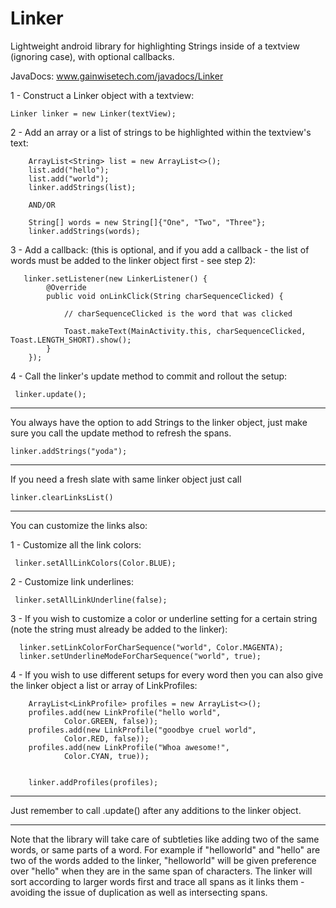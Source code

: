 # Linker
Lightweight android library for highlighting Strings inside of a textview (ignoring case), with optional callbacks.


JavaDocs: www.gainwisetech.com/javadocs/Linker



1 - Construct a Linker object with a textview:

    Linker linker = new Linker(textView);
    
2 - Add an array or a list of strings to be highlighted within the textview's text:
    
        ArrayList<String> list = new ArrayList<>();
        list.add("hello");
        list.add("world");
        linker.addStrings(list);
        
        AND/OR
        
        String[] words = new String[]{"One", "Two", "Three"};
        linker.addStrings(words);
        
3 - Add a callback: (this is optional, and if you add a callback - the list of words must be added to the linker object first - see step 2):

       linker.setListener(new LinkerListener() {
            @Override
            public void onLinkClick(String charSequenceClicked) {
            
                // charSequenceClicked is the word that was clicked
                
                Toast.makeText(MainActivity.this, charSequenceClicked, Toast.LENGTH_SHORT).show();
            }
        });
        
4 - Call the linker's update method to commit and rollout the setup:
    
     linker.update();
     
    
     
********************************************************************     
 You always have the option to add Strings to the linker object, just make sure you call the update method to refresh the spans.

    linker.addStrings("yoda");

******************************************************************** 
If you need a fresh slate with same linker object just call 

    linker.clearLinksList()
    
******************************************************************** 

 You can customize the links also:

 1 - Customize all the link colors:
    
     linker.setAllLinkColors(Color.BLUE);
     
 2 - Customize link underlines:
 
     linker.setAllLinkUnderline(false);
     
 3 - If you wish to customize a color or underline setting for a certain string (note the string must already be added to the linker):
 
      linker.setLinkColorForCharSequence("world", Color.MAGENTA);
      linker.setUnderlineModeForCharSequence("world", true);
      
 4 - If you wish to use different setups for every word then you can also give the linker object a list or array of LinkProfiles:
       
        ArrayList<LinkProfile> profiles = new ArrayList<>();
        profiles.add(new LinkProfile("hello world",
                Color.GREEN, false));
        profiles.add(new LinkProfile("goodbye cruel world",
                Color.RED, false));
        profiles.add(new LinkProfile("Whoa awesome!",
                Color.CYAN, true));

        
        linker.addProfiles(profiles);
        
 ******************************************************************** 
 Just remember to call .update() after any additions to the linker object.
 
 ******************************************************************** 
 Note that the library will take care of subtleties like adding two of the same words, or same parts of a word. For example if "helloworld" and "hello" are two of the words added to the linker, "helloworld" will be given preference over "hello" when they are in the same span of characters. The linker will sort according to larger words first and trace all spans as it links them - avoiding the issue of duplication as well as intersecting spans.
     
 
